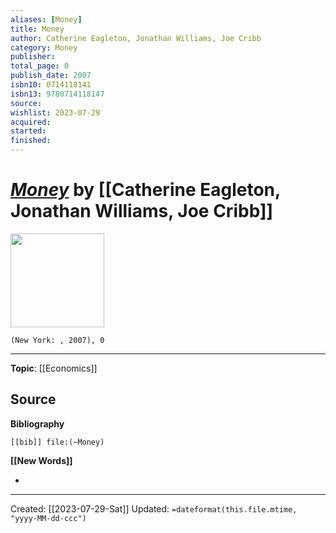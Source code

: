 ```yaml
---
aliases: [Money]
title: Money
author: Catherine Eagleton, Jonathan Williams, Joe Cribb
category: Money
publisher: 
total_page: 0
publish_date: 2007
isbn10: 0714118141
isbn13: 9780714118147
source: 
wishlist: 2023-07-29
acquired: 
started: 
finished: 
---
```

# *[Money]()* by [[Catherine Eagleton, Jonathan Williams, Joe Cribb]]

<img src="http://books.google.com/books/content?id=TlyaAAAACAAJ&printsec=frontcover&img=1&zoom=1&source=gbs_api" width=150>

`(New York: , 2007), 0`



--- 
**Topic**: [[Economics]]

**Source**
- 

**Bibliography**

```query
[[bib]] file:(~Money)
```
 

**[[New Words]]**

- 

---
Created: [[2023-07-29-Sat]]
Updated: `=dateformat(this.file.mtime, "yyyy-MM-dd-ccc")`